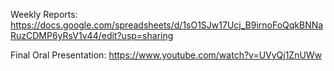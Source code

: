 Weekly Reports: https://docs.google.com/spreadsheets/d/1sO1SJw17Ucj_B9irnoFoQqkBNNaRuzCDMP6yRsV1v44/edit?usp=sharing

Final Oral Presentation: https://www.youtube.com/watch?v=UVyQj1ZnUWw
